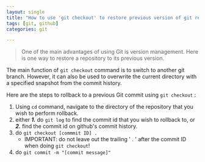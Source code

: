 ```yaml
---
layout: single
title: "How to use 'git checkout' to restore previous version of git repository (4)"
tags: [git, github]
categories: git

---
```


> One of the main advantages of using Git is version management. Here is one way to restore a repository to its previous version.

The main function of `git checkout` command is to switch to another git branch. However, it can also be used to  overwrite the current directory with a specified snapshot from the commit history. 

Here are the steps to rollback to a previous Git commit using `git checkout` :

1. Using `cd` command, navigate to the directory of the repository that you wish to perform rollback.
2. either ***1.*** do `git log` to find the commit id that you wish to rollback to, or ***2.*** find the commit id on github's commit history. 
3. do `git checkout [commmit ID] .` 
   - IMPORTANT: do not leave out the trailing ' . ' after the commit ID when doing `git checkout`! 
4. do `git commit -m "[commit message]"`


